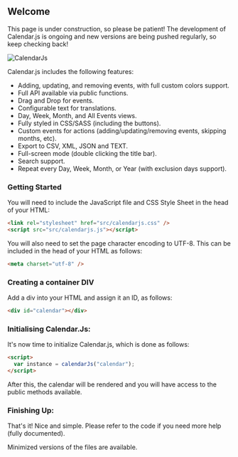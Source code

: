 ## Welcome

This page is under construction, so please be patient! The development of Calendar.js is ongoing and new versions are being pushed regularly, so keep checking back!

![CalendarJs](https://saunterjs.co.uk/images/calendarjs.png)

Calendar.js includes the following features:

- Adding, updating, and removing events, with full custom colors support.
- Full API available via public functions.
- Drag and Drop for events.
- Configurable text for translations.
- Day, Week, Month, and All Events views.
- Fully styled in CSS/SASS (including the buttons).
- Custom events for actions (adding/updating/removing events, skipping months, etc).
- Export to CSV, XML, JSON and TEXT.
- Full-screen mode (double clicking the title bar).
- Search support.
- Repeat every Day, Week, Month, or Year (with exclusion days support).


### Getting Started

You will need to include the JavaScript file and CSS Style Sheet in the head of your HTML:

```markdown
<link rel="stylesheet" href="src/calendarjs.css" />
<script src="src/calendarjs.js"></script>
```

You will also need to set the page character encoding to UTF-8. This can be included in the head of your HTML as follows:

```markdown
<meta charset="utf-8" />
```

### Creating a container DIV

Add a div into your HTML and assign it an ID, as follows:

```markdown
<div id="calendar"></div>
```

### Initialising Calendar.Js:

It's now time to initialize Calendar.js, which is done as follows:

```markdown
<script> 
  var instance = calendarJs("calendar"); 
</script>
```

After this, the calendar will be rendered and you will have access to the public methods available.

### Finishing Up:

That's it! Nice and simple. Please refer to the code if you need more help (fully documented).

Minimized versions of the files are available.

